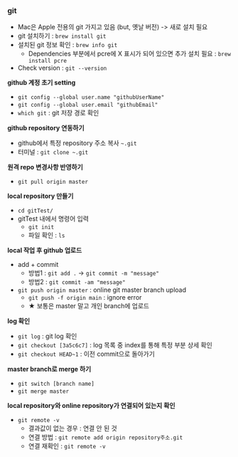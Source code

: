 ### git
- Mac은 Apple 전용의 git 가지고 있음 (but, 옛날 버전) -> 새로 설치 필요
- git 설치하기 : `brew install git`
- 설치된 git 정보 확인 : `brew info git`
  - Dependencies 부분에서 pcre에 X 표시가 되어 있으면 추가 설치 필요 : `brew install pcre`
- Check version : `git --version`

<b>github 계정 초기 setting</b>
- `git config --global user.name "githubUserName"`
- `git config --global user.email "githubEmail"`
- `which git` : git 저장 경로 확인

<b>github repository 연동하기</b>
- github에서 특정 repository 주소 복사 `~.git`
- 터미널 : `git clone ~.git`

<b>원격 repo 변경사항 반영하기</b>
- `git pull origin master`

<b>local repository 만들기</b>
- `cd gitTest/`
- gitTest 내에서 명령어 입력
  - `git init`
  - 파일 확인 : `ls`

<b>local 작업 후 github 업로드</b>
- add + commit
  - 방법1 : `git add .` → `git commit -m "message"`
  - 방법2 : `git commit -am "message"`
- `git push origin master` : online git master branch upload
  - `git push -f origin main` : ignore error
  - ★ 보통은 master 말고 개인 branch에 업로드

<b>log 확인</b>
- `git log` : git log 확인
- `git checkout [3a5c6c7]` : log 목록 중 index를 통해 특정 부분 상세 확인
- `git checkout HEAD~1` : 이전 commit으로 돌아가기

<b>master branch로 merge 하기</b>
- `git switch [branch name]`
- `git merge master`

<b>local repository와 online repository가 연결되어 있는지 확인</b>
- `git remote -v`
  - 결과값이 없는 경우 : 연결 안 된 것
  - 연결 방법 : `git remote add origin repository주소.git`
  - 연결 재확인 : `git remote -v`
 
